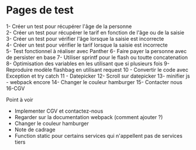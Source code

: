 # Pages de test

1- Créer un test pour récupérer l'âge de la personne <br/>
2- Créer un test pour récupérer le tarif en fonction de l'âge ou de la saisie <br/>
3- Créer un test pour vérifier l'âge lorsque la saisie est incorrecte <br/>
4- Créer un test pour vérifier le tarif lorsque la saisie est incorrecte <br/>
5- Test fonctionnel à réaliser avec Panther
6- Faire payer la personne avec de persister en base
7- Utiliser sprintf pour le flash ou toutte concatenation
8- Optimisation des variables en les utilisant que si plusieurs fois
9- Reproduire modèle flashbag en utilisant request
10 - Convertir le code avec Exception et try catch
11 - Datepicker
12- Scroll sur datepicker
13- minifier js - webpack encore
14- Changer le couleur hamburger
15- Contacter nous
16-CGV

Point à voir
- Implementer CGV et contactez-nous
- Regarder sur la documentation webpack (comment ajouter ?)
- Changer le couleur hamburger
- Note de cadrage
- Function static pour certains services qui n'appellent pas de services tiers